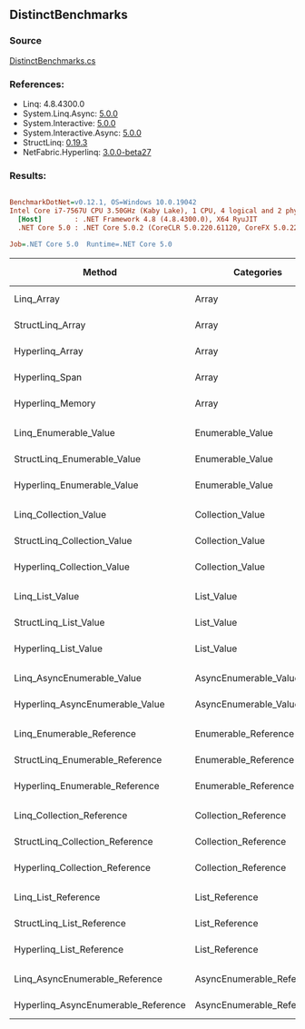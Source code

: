 ﻿## DistinctBenchmarks

### Source
[DistinctBenchmarks.cs](../NetFabric.Hyperlinq.Benchmarks/Benchmarks/DistinctBenchmarks.cs)

### References:
- Linq: 4.8.4300.0
- System.Linq.Async: [5.0.0](https://www.nuget.org/packages/System.Linq.Async/5.0.0)
- System.Interactive: [5.0.0](https://www.nuget.org/packages/System.Interactive/5.0.0)
- System.Interactive.Async: [5.0.0](https://www.nuget.org/packages/System.Interactive.Async/5.0.0)
- StructLinq: [0.19.3](https://www.nuget.org/packages/StructLinq/0.19.3)
- NetFabric.Hyperlinq: [3.0.0-beta27](https://www.nuget.org/packages/NetFabric.Hyperlinq/3.0.0-beta27)

### Results:
``` ini

BenchmarkDotNet=v0.12.1, OS=Windows 10.0.19042
Intel Core i7-7567U CPU 3.50GHz (Kaby Lake), 1 CPU, 4 logical and 2 physical cores
  [Host]        : .NET Framework 4.8 (4.8.4300.0), X64 RyuJIT
  .NET Core 5.0 : .NET Core 5.0.2 (CoreCLR 5.0.220.61120, CoreFX 5.0.220.61120), X64 RyuJIT

Job=.NET Core 5.0  Runtime=.NET Core 5.0  

```
|                              Method |                Categories | Count |      Mean |     Error |    StdDev |    Median | Ratio | RatioSD |  Gen 0 | Gen 1 | Gen 2 | Allocated |
|------------------------------------ |-------------------------- |------ |----------:|----------:|----------:|----------:|------:|--------:|-------:|------:|------:|----------:|
|                          Linq_Array |                     Array |   100 |  5.105 μs | 0.1594 μs | 0.4675 μs |  5.269 μs |  1.00 |    0.00 | 2.0599 |     - |     - |    4312 B |
|                    StructLinq_Array |                     Array |   100 |  3.333 μs | 0.0634 μs | 0.0678 μs |  3.328 μs |  0.76 |    0.05 | 1.3962 |     - |     - |    2928 B |
|                     Hyperlinq_Array |                     Array |   100 |  2.084 μs | 0.0408 μs | 0.0516 μs |  2.095 μs |  0.48 |    0.03 |      - |     - |     - |         - |
|                      Hyperlinq_Span |                     Array |   100 |  2.222 μs | 0.0378 μs | 0.0335 μs |  2.231 μs |  0.50 |    0.03 |      - |     - |     - |         - |
|                    Hyperlinq_Memory |                     Array |   100 |  2.375 μs | 0.0458 μs | 0.0450 μs |  2.364 μs |  0.55 |    0.03 |      - |     - |     - |         - |
|                                     |                           |       |           |           |           |           |       |         |        |       |       |           |
|               Linq_Enumerable_Value |          Enumerable_Value |   100 |  5.921 μs | 0.1153 μs | 0.1416 μs |  5.901 μs |  1.00 |    0.00 | 2.0599 |     - |     - |    4312 B |
|         StructLinq_Enumerable_Value |          Enumerable_Value |   100 |  2.803 μs | 0.0366 μs | 0.0343 μs |  2.797 μs |  0.47 |    0.01 | 0.0153 |     - |     - |      32 B |
|          Hyperlinq_Enumerable_Value |          Enumerable_Value |   100 |  2.182 μs | 0.0429 μs | 0.0460 μs |  2.173 μs |  0.37 |    0.01 |      - |     - |     - |         - |
|                                     |                           |       |           |           |           |           |       |         |        |       |       |           |
|               Linq_Collection_Value |          Collection_Value |   100 |  5.103 μs | 0.2116 μs | 0.6238 μs |  5.218 μs |  1.00 |    0.00 | 2.0599 |     - |     - |    4312 B |
|         StructLinq_Collection_Value |          Collection_Value |   100 |  2.814 μs | 0.0371 μs | 0.0329 μs |  2.814 μs |  0.48 |    0.02 | 0.0153 |     - |     - |      32 B |
|          Hyperlinq_Collection_Value |          Collection_Value |   100 |  2.129 μs | 0.0416 μs | 0.0369 μs |  2.133 μs |  0.36 |    0.02 |      - |     - |     - |         - |
|                                     |                           |       |           |           |           |           |       |         |        |       |       |           |
|                     Linq_List_Value |                List_Value |   100 |  4.377 μs | 0.0593 μs | 0.0525 μs |  4.380 μs |  1.00 |    0.00 | 2.0599 |     - |     - |    4312 B |
|               StructLinq_List_Value |                List_Value |   100 |  2.810 μs | 0.0424 μs | 0.0376 μs |  2.798 μs |  0.64 |    0.01 | 0.0153 |     - |     - |      32 B |
|                Hyperlinq_List_Value |                List_Value |   100 |  2.528 μs | 0.0501 μs | 0.0469 μs |  2.520 μs |  0.58 |    0.01 |      - |     - |     - |         - |
|                                     |                           |       |           |           |           |           |       |         |        |       |       |           |
|          Linq_AsyncEnumerable_Value |     AsyncEnumerable_Value |   100 | 10.244 μs | 0.2033 μs | 0.1802 μs | 10.223 μs |  1.00 |    0.00 | 2.0905 |     - |     - |    4400 B |
|     Hyperlinq_AsyncEnumerable_Value |     AsyncEnumerable_Value |   100 |  5.965 μs | 0.1035 μs | 0.1016 μs |  5.954 μs |  0.58 |    0.01 | 0.0305 |     - |     - |      72 B |
|                                     |                           |       |           |           |           |           |       |         |        |       |       |           |
|           Linq_Enumerable_Reference |      Enumerable_Reference |   100 |  3.967 μs | 0.0731 μs | 0.0870 μs |  3.955 μs |  1.00 |    0.00 | 2.0599 |     - |     - |    4312 B |
|     StructLinq_Enumerable_Reference |      Enumerable_Reference |   100 |  2.277 μs | 0.0277 μs | 0.0245 μs |  2.280 μs |  0.57 |    0.01 | 0.0153 |     - |     - |      32 B |
|      Hyperlinq_Enumerable_Reference |      Enumerable_Reference |   100 |  2.887 μs | 0.0518 μs | 0.0485 μs |  2.897 μs |  0.73 |    0.02 | 0.0153 |     - |     - |      32 B |
|                                     |                           |       |           |           |           |           |       |         |        |       |       |           |
|           Linq_Collection_Reference |      Collection_Reference |   100 |  3.977 μs | 0.0627 μs | 0.1065 μs |  3.963 μs |  1.00 |    0.00 | 2.0599 |     - |     - |    4312 B |
|     StructLinq_Collection_Reference |      Collection_Reference |   100 |  2.270 μs | 0.0421 μs | 0.0394 μs |  2.263 μs |  0.57 |    0.03 | 0.0153 |     - |     - |      32 B |
|      Hyperlinq_Collection_Reference |      Collection_Reference |   100 |  2.908 μs | 0.0580 μs | 0.0570 μs |  2.900 μs |  0.73 |    0.03 | 0.0153 |     - |     - |      32 B |
|                                     |                           |       |           |           |           |           |       |         |        |       |       |           |
|                 Linq_List_Reference |            List_Reference |   100 |  3.992 μs | 0.0768 μs | 0.0853 μs |  3.988 μs |  1.00 |    0.00 | 2.0599 |     - |     - |    4312 B |
|           StructLinq_List_Reference |            List_Reference |   100 |  2.273 μs | 0.0265 μs | 0.0207 μs |  2.272 μs |  0.57 |    0.01 | 0.0153 |     - |     - |      32 B |
|            Hyperlinq_List_Reference |            List_Reference |   100 |  2.627 μs | 0.0484 μs | 0.0557 μs |  2.609 μs |  0.66 |    0.02 |      - |     - |     - |         - |
|                                     |                           |       |           |           |           |           |       |         |        |       |       |           |
|      Linq_AsyncEnumerable_Reference | AsyncEnumerable_Reference |   100 |  9.779 μs | 0.1291 μs | 0.1008 μs |  9.784 μs |  1.00 |    0.00 | 2.0905 |     - |     - |    4400 B |
| Hyperlinq_AsyncEnumerable_Reference | AsyncEnumerable_Reference |   100 |  6.486 μs | 0.0938 μs | 0.0878 μs |  6.479 μs |  0.66 |    0.01 | 0.0534 |     - |     - |     112 B |
